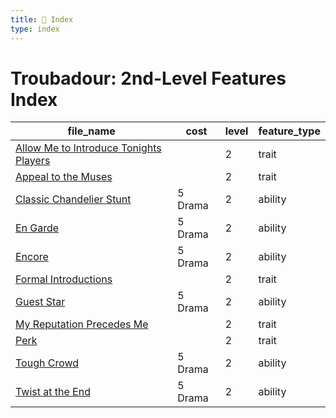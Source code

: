 ```yaml
---
title: 📑 Index
type: index
---
```


# Troubadour: 2nd-Level Features Index

| file_name                                                                                     | cost    | level | feature_type |
| --------------------------------------------------------------------------------------------- | ------- | ----- | ------------ |
| [Allow Me to Introduce Tonights Players](../Allow%20Me%20to%20Introduce%20Tonights%20Players) |         | 2     | trait        |
| [Appeal to the Muses](../Appeal%20to%20the%20Muses)                                           |         | 2     | trait        |
| [Classic Chandelier Stunt](../Classic%20Chandelier%20Stunt)                                   | 5 Drama | 2     | ability      |
| [En Garde](../En%20Garde)                                                                     | 5 Drama | 2     | ability      |
| [Encore](../Encore)                                                                           | 5 Drama | 2     | ability      |
| [Formal Introductions](../Formal%20Introductions)                                             |         | 2     | trait        |
| [Guest Star](../Guest%20Star)                                                                 | 5 Drama | 2     | ability      |
| [My Reputation Precedes Me](../My%20Reputation%20Precedes%20Me)                               |         | 2     | trait        |
| [Perk](../Perk)                                                                               |         | 2     | trait        |
| [Tough Crowd](../Tough%20Crowd)                                                               | 5 Drama | 2     | ability      |
| [Twist at the End](../Twist%20at%20the%20End)                                                 | 5 Drama | 2     | ability      |
